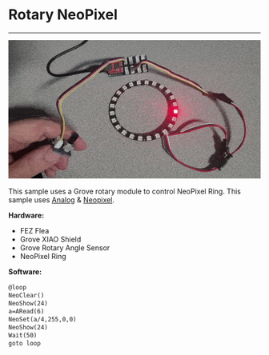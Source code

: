 # Rotary NeoPixel
 ---

![Rotary Module](images/rotary-neopixel.gif)

This sample uses a Grove rotary module to control NeoPixel Ring. This sample uses [Analog](../corelib/analog.md) & [Neopixel](../corelib/neopixel.md).


**Hardware:**
 - FEZ Flea
- Grove XIAO Shield
- Grove Rotary Angle Sensor
- NeoPixel Ring

**Software:**

```basic
@loop
NeoClear()
NeoShow(24)
a=ARead(6)
NeoSet(a/4,255,0,0)
NeoShow(24)
Wait(50)
goto loop
```
